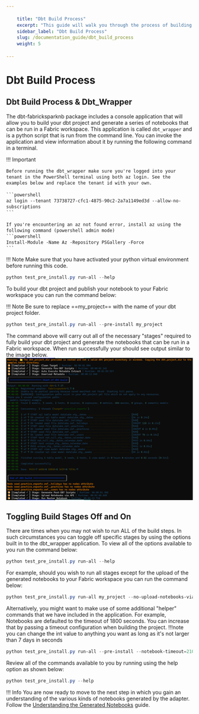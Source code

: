 ```yaml
---

    title: "Dbt Build Process"
    excerpt: "This guide will walk you through the process of building your dbt project using the dbt-fabricsparknb package."
    sidebar_label: "Dbt Build Process"
    slug: /documentation_guide/dbt_build_process
    weight: 5

---
```


# Dbt Build Process

## Dbt Build Process & Dbt_Wrapper
The dbt-fabricksparknb package includes a console application that will allow you to build your dbt project and generate a series of notebooks that can be run in a Fabric workspace. This application is called `dbt_wrapper` and is a python script that is run from the command line. You can invoke the application and view information about it by running the following command in a terminal.

!!! Important
  
    Before running the dbt_wrapper make sure you're logged into your tenant in the PowerShell terminal using both az login. See the examples below and replace the tenant id with your own.

    ```powershell
    az login --tenant 73738727-cfc1-4875-90c2-2a7a1149ed3d --allow-no-subscriptions
    ```

    If you're encountering an az not found error, install az using the following command (powershell admin mode)
    ```powershell
    Install-Module -Name Az -Repository PSGallery -Force
    ```

!!! Note
    Make sure that you have activated your python virtual environment before running this code. 

```powershell
python test_pre_install.py run-all --help
```

To build your dbt project and publish your notebook to your Fabric workspace you can run the command below:

!!! Note
    Be sure to replace ==my_project== with the name of your dbt project folder. 

```powershell
python test_pre_install.py run-all --pre-install my_project 
```

The command above will carry out all of the necessary "stages" required to fully build your dbt project and generate the notebooks that can be run in a Fabric workspace. When run successfully your should see output similar to the image below.
![notebooks](../assets/images/dbt_wrapper_output.png)

## Toggling Build Stages Off and On
There are times when you may not wish to run ALL of the build steps. In such circumstances you can toggle off specific stages by using the options built in to the dbt_wrapper application. To view all of the options available to you run the command below:
```powershell
python test_pre_install.py run-all --help
```

For example, should you wish to run all stages except for the upload of the generated notebooks to your Fabric workspace you can run the command below:
```powershell
python test_pre_install.py run-all my_project --no-upload-notebooks-via-api  
```

Alternatively, you might want to make use of some additional "helper" commands that we have included in the application. 
For example, Notebooks are defaulted to the timeout of 1800 seconds. You can increase that by passing a timeout configuration when building the project. 
!!!note
    you can change the int value to anything you want as long as it's not larger than 7 days in seconds

```powershell
python test_pre_install.py run-all --pre-install --notebook-timeout=2100 my_project
```

Review all of the commands available to you by running using the help option as shown below:
```powershell
python test_pre_install.py --help
```

!!! Info
    You are now ready to move to the next step in which you gain an understanding of the various kinds of notebooks generated by the adapter. Follow the [Understanding the Generated Notebooks](./generated_notebooks.md) guide.

  
